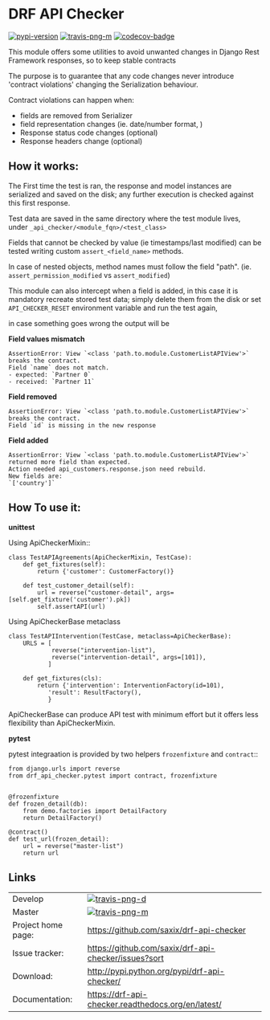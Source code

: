 # DRF API Checker


[![pypi-version]][pypi] [![travis-png-m]][travis-l-m] [![codecov-badge]][codecov]


This module offers some utilities to avoid unwanted changes in Django Rest Framework responses,
so to keep stable contracts

The purpose is to guarantee that any code changes never introduce 'contract violations'
changing the Serialization behaviour.


Contract violations can happen when:

- fields are removed from Serializer
- field representation changes (ie. date/number format, )
- Response status code changes (optional)
- Response headers change (optional)


How it works:
-------------

The First time the test is ran, the response and model instances are serialized and
saved on the disk; any further execution is checked against this first response.

Test data are saved in the same directory where the test module lives,
under `_api_checker/<module_fqn>/<test_class>`

Fields that cannot be checked by value (ie timestamps/last modified) can be tested writing
custom `assert_<field_name>` methods.

In case of nested objects, method names must follow the field "path".
(ie. `assert_permission_modified` vs `assert_modified`)

This module can also intercept when a field is added,
in this case it is mandatory recreate stored test data; simply delete them from the disk
or set `API_CHECKER_RESET` environment variable and run the test again,


in case something goes wrong the output will be

**Field values mismatch**

    AssertionError: View `<class 'path.to.module.CustomerListAPIView'>` breaks the contract.
    Field `name` does not match.
    - expected: `Partner 0`
    - received: `Partner 11`


**Field removed**

    AssertionError: View `<class 'path.to.module.CustomerListAPIView'>` breaks the contract.
    Field `id` is missing in the new response


**Field added**

    AssertionError: View `<class 'path.to.module.CustomerListAPIView'>` returned more field than expected.
    Action needed api_customers.response.json need rebuild.
    New fields are:
    `['country']`


How To use it:
--------------

**unittest**


Using ApiCheckerMixin::

    class TestAPIAgreements(ApiCheckerMixin, TestCase):
        def get_fixtures(self):
            return {'customer': CustomerFactory()}

        def test_customer_detail(self):
            url = reverse("customer-detail", args=[self.get_fixture('customer').pk])
            self.assertAPI(url)


Using ApiCheckerBase metaclass


    class TestAPIIntervention(TestCase, metaclass=ApiCheckerBase):
        URLS = [
                reverse("intervention-list"),
                reverse("intervention-detail", args=[101]),
               ]

        def get_fixtures(cls):
            return {'intervention': InterventionFactory(id=101),
               'result': ResultFactory(),
               }

ApiCheckerBase can produce API test with minimum effort but it offers less flexibility
than ApiCheckerMixin.

**pytest**


pytest integraation is provided by two helpers `frozenfixture` and `contract`::


    from django.urls import reverse
    from drf_api_checker.pytest import contract, frozenfixture


    @frozenfixture
    def frozen_detail(db):
        from demo.factories import DetailFactory
        return DetailFactory()

    @contract()
    def test_url(frozen_detail):
        url = reverse("master-list")
        return url




Links
-----

|||
|--------------------|------------------------------------------------------------|
| Develop            | [![travis-png-d]][travis-l-d]|
| Master             | [![travis-png-m]][travis-l-m]|
| Project home page: | https://github.com/saxix/drf-api-checker                   |
| Issue tracker:     | https://github.com/saxix/drf-api-checker/issues?sort       |
| Download:          | http://pypi.python.org/pypi/drf-api-checker/               |
| Documentation:     | https://drf-api-checker.readthedocs.org/en/latest/         |



[travis-png-m]: https://secure.travis-ci.org/saxix/drf-api-checker.svg?branch=master
[travis-l-m]: https://travis-ci.org/saxix/drf-api-checker?branch=master

[travis-png-d]: https://secure.travis-ci.org/saxix/drf-api-checker.svg?branch=develop
[travis-l-d]: https://travis-ci.org/saxix/drf-api-checker?branch=develop

[codecov-badge]: https://codecov.io/gh/saxix/drf-api-checker/branch/develop/graph/badge.svg
[codecov]: https://codecov.io/gh/saxix/drf-api-checker

[pypi-version]: https://img.shields.io/pypi/v/drf-api-checker.svg
[pypi]: https://pypi.org/project/drf-api-checker/
